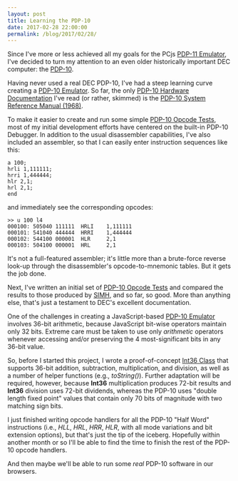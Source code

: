 ```yaml
---
layout: post
title: Learning the PDP-10
date: 2017-02-28 22:00:00
permalink: /blog/2017/02/28/
---
```


Since I've more or less achieved all my goals for the PCjs [PDP-11 Emulator](/machines/dec/pdp11/),
I've decided to turn my attention to an even older historically important DEC computer:
the [PDP-10](https://en.wikipedia.org/wiki/PDP-10#Cancellation_and_influence).

Having never used a real DEC PDP-10, I've had a steep learning curve creating a [PDP-10 Emulator](/machines/dec/pdp10/).
So far, the only [PDP-10 Hardware Documentation](/machines/dec/pdp10/) I've read (or rather, skimmed) is the
[PDP-10 System Reference Manual (1968)](https://1drv.ms/b/s!ArcO_mFRe1Z9gp1fP3wKOXBGsZETkQ).

To make it easier to create and run some simple [PDP-10 Opcode Tests](/software/dec/pdp10/test/opcodes/), most of my initial development
efforts have centered on the built-in PDP-10 Debugger.  In addition to the usual disassembler capabilities, I've also included
an assembler, so that I can easily enter instruction sequences like this:

	a 100;
	hrli 1,111111;
	hrri 1,444444;
	hlr 2,1;
	hrl 2,1;
	end

and immediately see the corresponding opcodes:

	>> u 100 l4
	000100: 505040 111111  HRLI    1,111111
	000101: 541040 444444  HRRI    1,444444
	000102: 544100 000001  HLR     2,1
	000103: 504100 000001  HRL     2,1

It's not a full-featured assembler; it's little more than a brute-force reverse look-up through the disassembler's
opcode-to-mnemonic tables.  But it gets the job done.

Next, I've written an initial set of [PDP-10 Opcode Tests](/software/dec/pdp10/test/opcodes/) and compared the results to those produced
by [SIMH](https://github.com/simh/simh), and so far, so good.  More than anything else, that's just a testament to DEC's
excellent documentation.

One of the challenges in creating a JavaScript-based [PDP-10 Emulator](/machines/dec/pdp10/) involves 36-bit arithmetic, because
JavaScript bit-wise operators maintain only 32 bits.  Extreme care must be taken to use only *arithmetic* operators whenever
accessing and/or preserving the 4 most-significant bits in any 36-bit value.

So, before I started this project, I wrote a proof-of-concept [Int36 Class](/machines/modules/v2/int36.js) that supports 36-bit
addition, subtraction, multiplication, and division, as well as a number of helper functions (e.g., *toString()*).  Further
adaptation will be required, however, because **Int36** multiplication produces 72-bit results and **Int36** division uses 72-bit
dividends, whereas the PDP-10 uses "double length fixed point" values that contain only 70 bits of magnitude with two matching
sign bits.

I just finished writing opcode handlers for all the PDP-10 "Half Word" instructions (i.e., *HLL*, *HRL*, *HRR*, *HLR*, with all
mode variations and bit extension options), but that's just the tip of the iceberg.  Hopefully within another month or
so I'll be able to find the time to finish the rest of the PDP-10 opcode handlers.

And then maybe we'll be able to run some *real* PDP-10 software in our browsers.
